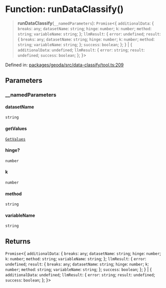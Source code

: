 # Function: runDataClassify()

> **runDataClassify**(`__namedParameters`): `Promise`\<\{ `additionalData`: \{ `breaks`: `any`; `datasetName`: `string`; `hinge`: `number`; `k`: `number`; `method`: `string`; `variableName`: `string`; \}; `llmResult`: \{ `error`: `undefined`; `result`: \{ `breaks`: `any`; `datasetName`: `string`; `hinge`: `number`; `k`: `number`; `method`: `string`; `variableName`: `string`; \}; `success`: `boolean`; \}; \} \| \{ `additionalData`: `undefined`; `llmResult`: \{ `error`: `string`; `result`: `undefined`; `success`: `boolean`; \}; \}\>

Defined in: [packages/geoda/src/data-classify/tool.ts:209](https://github.com/GeoDaCenter/openassistant/blob/36f516b8229288259590b2d9dab3b10cbfc3cbfd/packages/geoda/src/data-classify/tool.ts#L209)

## Parameters

### \_\_namedParameters

#### datasetName

`string`

#### getValues

[`GetValues`](../type-aliases/GetValues.md)

#### hinge?

`number`

#### k

`number`

#### method

`string`

#### variableName

`string`

## Returns

`Promise`\<\{ `additionalData`: \{ `breaks`: `any`; `datasetName`: `string`; `hinge`: `number`; `k`: `number`; `method`: `string`; `variableName`: `string`; \}; `llmResult`: \{ `error`: `undefined`; `result`: \{ `breaks`: `any`; `datasetName`: `string`; `hinge`: `number`; `k`: `number`; `method`: `string`; `variableName`: `string`; \}; `success`: `boolean`; \}; \} \| \{ `additionalData`: `undefined`; `llmResult`: \{ `error`: `string`; `result`: `undefined`; `success`: `boolean`; \}; \}\>
